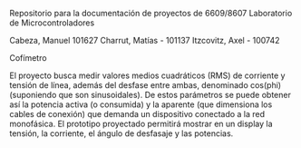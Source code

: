 Repositorio para la documentación de proyectos de
6609/8607 Laboratorio de Microcontroladores

Cabeza, Manuel 101627
Charrut, Matías - 101137
Itzcovitz, Axel - 100742

Cofímetro

El proyecto busca medir valores medios cuadráticos (RMS) de corriente y tensión de línea, además del desfase entre ambas, denominado cos(phi) (suponiendo que son sinusoidales). De estos parámetros se puede obtener así la potencia activa (o consumida) y la aparente (que dimensiona los cables de conexión) que demanda un dispositivo conectado a la red monofásica. El prototipo proyectado permitirá mostrar en un display la tensión, la corriente, el ángulo de desfasaje y las potencias.
